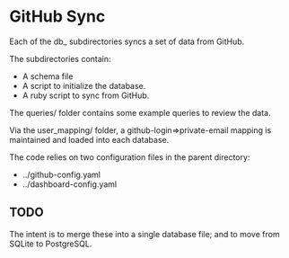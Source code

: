 # GitHub Sync

Each of the db_ subdirectories syncs a set of data from GitHub.

The subdirectories contain:

* A schema file
* A script to initialize the database.
* A ruby script to sync from GitHub.

The queries/ folder contains some example queries to review the data.

Via the user_mapping/ folder, a github-login=>private-email mapping is maintained and loaded into each database.

The code relies on two configuration files in the parent directory:

* ../github-config.yaml
* ../dashboard-config.yaml

## TODO

The intent is to merge these into a single database file; and to move from SQLite to PostgreSQL.
